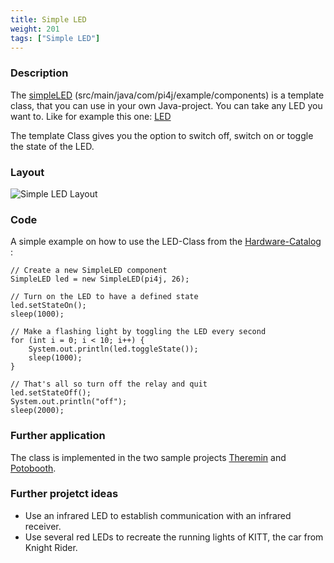 ```yaml
---
title: Simple LED
weight: 201
tags: ["Simple LED"]
---
```

### Description
The [simpleLED](https://github.com/Pi4J/pi4j-example-components/tree/Dev-Arcade/src/main/java/com/pi4j/example/components) (src/main/java/com/pi4j/example/components) is a template class, that you can use in your own Java-project.
You can take any LED you want to. Like for example this one: [LED](https://www.berrybase.de/bauelemente/aktive-bauelemente/leds/led-sortimente/5mm-led-set-70-st-252-ck)

The template Class gives you the option to switch off, switch on or toggle the state of the LED.

### Layout
![Simple LED Layout](/assets/documentation/device-examples/Layout-SimpleLED.png)

### Code
A simple example on how to use the LED-Class from the [Hardware-Catalog](https://github.com/Pi4J/pi4j-example-components) :
```
// Create a new SimpleLED component
SimpleLED led = new SimpleLED(pi4j, 26);

// Turn on the LED to have a defined state
led.setStateOn();
sleep(1000);

// Make a flashing light by toggling the LED every second
for (int i = 0; i < 10; i++) {
    System.out.println(led.toggleState());
    sleep(1000);
}

// That's all so turn off the relay and quit
led.setStateOff();
System.out.println("off");
sleep(2000);
```
### Further application
The class is implemented in the two sample projects [Theremin](https://github.com/DieterHolz/RaspPiTheremin) and [Potobooth]().

### Further projetct ideas
- Use an infrared LED to establish communication with an infrared receiver.
- Use several red LEDs to recreate the running lights of KITT, the car from Knight Rider.
